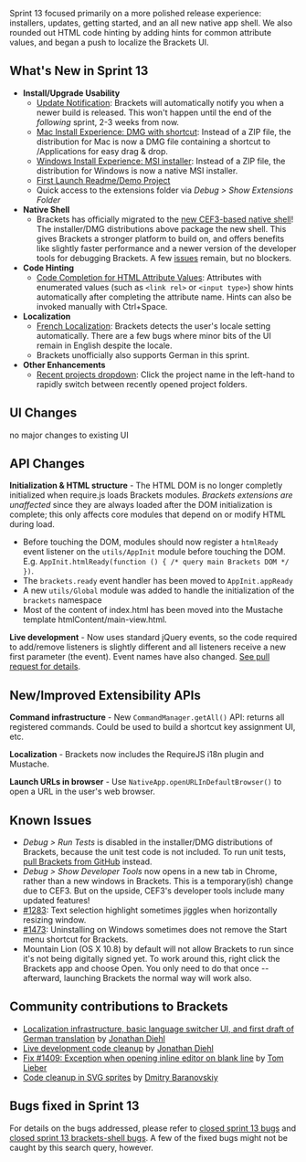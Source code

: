 Sprint 13 focused primarily on a more polished release experience: installers, updates, getting started, and an all new native app shell. We also rounded out HTML code hinting by adding hints for common attribute values, and began a push to localize the Brackets UI.

What's New in Sprint 13
-----------------------
* **Install/Upgrade Usability**
    * [Update Notification](https://trello.com/card/3-new-version-notification/4f90a6d98f77505d7940ce88/579): Brackets will automatically notify you when a newer build is released. This won't happen until the end of the _following_ sprint, 2-3 weeks from now.
    * [Mac Install Experience: DMG with shortcut](https://trello.com/card/2-brackets-installer-osx/4f90a6d98f77505d7940ce88/394): Instead of a ZIP file, the distribution for Mac is now a DMG file containing a shortcut to /Applications for easy drag & drop.
    * [Windows Install Experience: MSI installer](https://trello.com/card/3-brackets-installer-win/4f90a6d98f77505d7940ce88/597): Instead of a ZIP file, the distribution for Windows is now a native MSI installer.
    * [First Launch Readme/Demo Project](https://trello.com/card/2-first-launch-project/4f90a6d98f77505d7940ce88/598)
    * Quick access to the extensions folder via _Debug > Show Extensions Folder_
* **Native Shell**
    * Brackets has officially migrated to the [new CEF3-based native shell](https://github.com/adobe/brackets-shell/)! The installer/DMG distributions above package the new shell. This gives Brackets a stronger platform to build on, and offers benefits like slightly faster performance and a newer version of the developer tools for debugging Brackets. A few [issues](https://github.com/adobe/brackets-shell/issues?labels=&page=1&state=open) remain, but no blockers.
* **Code Hinting**
    * [Code Completion for HTML Attribute Values](https://trello.com/card/2-code-complete-html-attribute-values/4f90a6d98f77505d7940ce88/583): Attributes with enumerated values (such as `<link rel>` or `<input type>`) show hints automatically after completing the attribute name. Hints can also be invoked manually with Ctrl+Space.
* **Localization**
    * [French Localization](https://trello.com/card/3-localization-french/4f90a6d98f77505d7940ce88/374): Brackets detects the user's locale setting automatically. There are a few bugs where minor bits of the UI remain in English despite the locale.
    * Brackets unofficially also supports German in this sprint.
* **Other Enhancements**
    * [Recent projects dropdown](https://github.com/adobe/brackets/pull/1469): Click the project name in the left-hand to rapidly switch between recently opened project folders.

UI Changes
----------
no major changes to existing UI

API Changes
-----------
**Initialization & HTML structure** - The HTML DOM is no longer completly initialized when require.js loads Brackets modules. _Brackets extensions are unaffected_ since they are always loaded after the DOM initialization is complete; this only affects core modules that depend on or modify HTML during load.
* Before touching the DOM, modules should now register a ``htmlReady`` event listener on the ``utils/AppInit`` module before touching the DOM. E.g. ``AppInit.htmlReady(function () { /* query main Brackets DOM */ })``.
* The ``brackets.ready`` event handler has been moved to ``AppInit.appReady``
* A new ``utils/Global`` module was added to handle the initialization of the ``brackets`` namespace
* Most of the content of index.html has been moved into the Mustache template htmlContent/main-view.html.

**Live development** - Now uses standard jQuery events, so the code required to add/remove listeners is slightly different and all listeners receive a new first parameter (the event). Event names have also changed. [See pull request for details](https://github.com/adobe/brackets/pull/1396).


New/Improved Extensibility APIs
-------------------------------
**Command infrastructure** - New `CommandManager.getAll()` API: returns all registered commands. Could be used to build a shortcut key assignment UI, etc.

**Localization** - Brackets now includes the RequireJS i18n plugin and Mustache.

**Launch URLs in browser** - Use `NativeApp.openURLInDefaultBrowser()` to open a URL in the user's web browser.


Known Issues
------------
* _Debug > Run Tests_ is disabled in the installer/DMG distributions of Brackets, because the unit test code is not included. To run unit tests, [pull Brackets from GitHub](https://github.com/adobe/brackets/wiki/How-to-Hack-on-Brackets#wiki-getcode) instead.
* _Debug > Show Developer Tools_ now opens in a new tab in Chrome, rather than a new windows in Brackets. This is a temporary(ish) change due to CEF3. But on the upside, CEF3's developer tools include many updated features!
* [#1283](https://github.com/adobe/brackets/issues/1283): Text selection highlight sometimes jiggles when horizontally resizing window.
* [#1473](https://github.com/adobe/brackets/issues/1473): Uninstalling on Windows sometimes does not remove the Start menu shortcut for Brackets.
* Mountain Lion (OS X 10.8) by default will not allow Brackets to run since it's not being digitally signed yet.  To work around this, right click the Brackets app and choose Open.  You only need to do that once -- afterward, launching Brackets the normal way will work also.

Community contributions to Brackets
-----------------------------------
* [Localization infrastructure, basic language switcher UI, and first draft of German translation](https://github.com/adobe/brackets/pull/1358) by [Jonathan Diehl](https://github.com/jdiehl)
* [Live development code cleanup](https://github.com/adobe/brackets/pull/1396) by [Jonathan Diehl](https://github.com/jdiehl)
* [Fix #1409: Exception when opening inline editor on blank line](https://github.com/adobe/CodeMirror2/pull/75) by [Tom Lieber](https://github.com/alltom)
* [Code cleanup in SVG sprites](https://github.com/adobe/brackets/pull/1453) by [Dmitry Baranovskiy](https://github.com/DmitryBaranovskiy)

Bugs fixed in Sprint 13
-----------------------
For details on the bugs addressed, please refer to [closed sprint 13 bugs](https://github.com/adobe/brackets/issues?labels=sprint+13&page=1&state=closed) and [closed sprint 13 brackets-shell bugs](https://github.com/adobe/brackets-shell/issues?labels=sprint+13&page=1&state=closed). A few of the fixed bugs might not be caught by this search query, however.